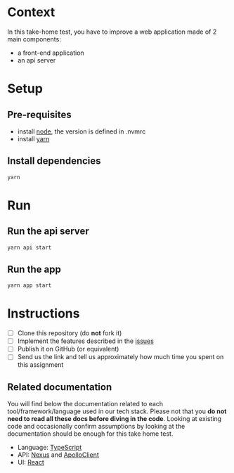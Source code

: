 # Context

In this take-home test, you have to improve a web application made of 2 main components:

- a front-end application
- an api server

# Setup

## Pre-requisites

- install [node](https://nodejs.org/en/download/), the version is defined in .nvmrc
- install [yarn](https://yarnpkg.com/getting-started/install)

## Install dependencies

```sh
yarn
```

# Run

## Run the api server

```sh
yarn api start
```

## Run the app

```sh
yarn app start
```

# Instructions

- [ ] Clone this repository (do **not** fork it)
- [ ] Implement the features described in the [issues](https://github.com/inato/junior-take-home-test/issues)
- [ ] Publish it on GitHub (or equivalent)
- [ ] Send us the link and tell us approximately how much time you spent on this assignment

## Related documentation

You will find below the documentation related to each tool/framework/language used in our tech stack.
Please not that you **do not need to read all these docs before diving in the code**. Looking at existing code and occasionally confirm assumptions by looking at the documentation should be enough for this take home test.

- Language: [TypeScript](https://www.typescriptlang.org/)
- API: [Nexus](https://nexusjs.org/docs/) and [ApolloClient](https://www.apollographql.com/docs/react/)
- UI: [React](https://reactjs.org/)

